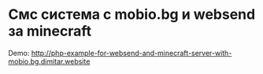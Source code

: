 # Смс система с mobio.bg и websend за minecraft
Demo: http://php-example-for-websend-and-minecraft-server-with-mobio.bg.dimitar.website
